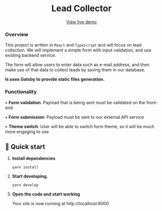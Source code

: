 <h1 align="center">
  Lead Collector
</h1>

<p align="center">
  <a href="https://lead-collector-jwp.vercel.app/">View live demo</a>
</p>

### Overview

This project is written in `React` and `Typescript` and will focus on lead collection. We will implement a simple form with input validation, and use existing backend service.

The form will allow users to enter data such as e-mail address, and then make use of that data to collect leads by saving them in our database.

**Is uses Gatsby to provide static files generation.**

### Functionality

• **Form validation**: Payload that is being sent must be validated on the front-end

• **Form submission**: Payload must be sent to our external API service

• **Theme switch**: User will be able to switch form theme, so it will be much more engaging to use

## 🚀 Quick start

1. **Install dependencies**

   ```shell
   yarn install
   ```

2. **Start developing.**

   ```shell
   yarn develop
   ```

3. **Open the code and start working**

   Your site is now running at http://localhost:8000
